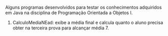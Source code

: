 Alguns programas  desenvolvidos para testar os conhecimentos adquiridos em Java na disciplina de Programação Orientada a Objetos I.
1. CalculoMediaNEad: exibe a média final e calcula quanto o aluno precisa obter na terceira prova para alcançar média 7.
